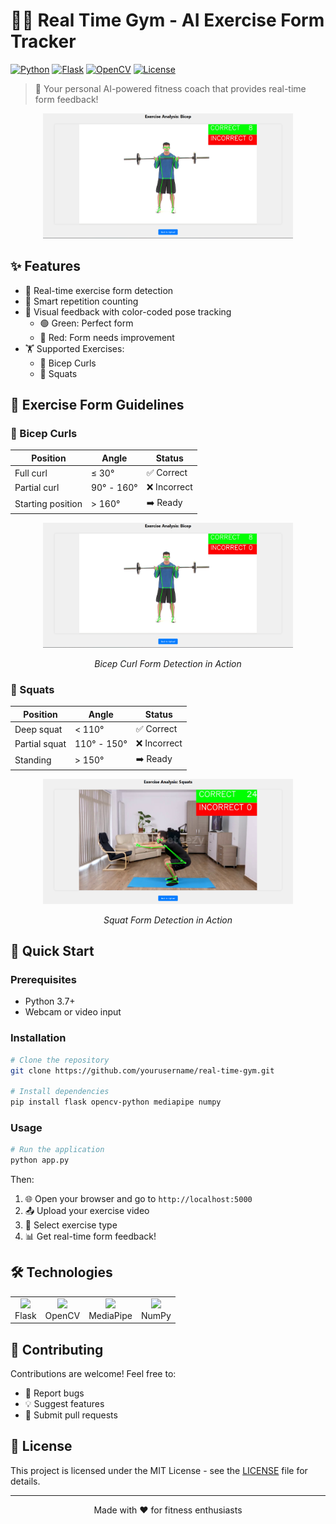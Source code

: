 # 🏋️‍♂️ Real Time Gym - AI Exercise Form Tracker

[![Python](https://img.shields.io/badge/Python-3.7+-blue.svg)](https://www.python.org)
[![Flask](https://img.shields.io/badge/Flask-2.0+-green.svg)](https://flask.palletsprojects.com)
[![OpenCV](https://img.shields.io/badge/OpenCV-4.5+-red.svg)](https://opencv.org)
[![License](https://img.shields.io/badge/License-MIT-yellow.svg)](LICENSE)

> 🎯 Your personal AI-powered fitness coach that provides real-time form feedback!

<div align="center">
  <img src="./outputs/bicep_curl_form.png" width="400" />
</div>

## ✨ Features

- 🎥 Real-time exercise form detection
- 🔢 Smart repetition counting
- 🚦 Visual feedback with color-coded pose tracking
  - 🟢 Green: Perfect form
  - 🔴 Red: Form needs improvement
- 🏋️ Supported Exercises:
  - 💪 Bicep Curls
  - 🦵 Squats

## 📝 Exercise Form Guidelines

### 💪 Bicep Curls

| Position          | Angle      | Status       |
| ----------------- | ---------- | ------------ |
| Full curl         | ≤ 30°      | ✅ Correct   |
| Partial curl      | 90° - 160° | ❌ Incorrect |
| Starting position | > 160°     | ➡️ Ready     |

<div align="center">
  <img src="./outputs/bicep_curl_form.png" width="400" />
  <p><i>Bicep Curl Form Detection in Action</i></p>
</div>

### 🦵 Squats

| Position      | Angle       | Status       |
| ------------- | ----------- | ------------ |
| Deep squat    | < 110°      | ✅ Correct   |
| Partial squat | 110° - 150° | ❌ Incorrect |
| Standing      | > 150°      | ➡️ Ready     |

<div align="center">
  <img src="./outputs/squat_form.png" width="400" />
  <p><i>Squat Form Detection in Action</i></p>
</div>

## 🚀 Quick Start

### Prerequisites

- Python 3.7+
- Webcam or video input

### Installation

```bash
# Clone the repository
git clone https://github.com/yourusername/real-time-gym.git

# Install dependencies
pip install flask opencv-python mediapipe numpy
```

### Usage

```bash
# Run the application
python app.py
```

Then:

1. 🌐 Open your browser and go to `http://localhost:5000`
2. 📤 Upload your exercise video
3. 🎯 Select exercise type
4. 📊 Get real-time form feedback!

## 🛠️ Technologies

<table>
  <tr>
    <td align="center"><img src="https://flask.palletsprojects.com/en/2.0.x/_static/flask-icon.png" width="40"/><br />Flask</td>
    <td align="center"><img src="https://opencv.org/wp-content/uploads/2020/07/OpenCV_logo_no_text-1.png" width="40"/><br />OpenCV</td>
    <td align="center"><img src="https://developers.google.com/static/mediapipe/images/mediapipe.png" width="40"/><br />MediaPipe</td>
    <td align="center"><img src="https://numpy.org/images/logo.svg" width="40"/><br />NumPy</td>
  </tr>
</table>

## 🤝 Contributing

Contributions are welcome! Feel free to:

- 🐛 Report bugs
- 💡 Suggest features
- 🔧 Submit pull requests

## 📄 License

This project is licensed under the MIT License - see the [LICENSE](LICENSE) file for details.

---

<div align="center">
  Made with ❤️ for fitness enthusiasts
</div>
